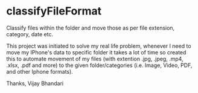 # classifyFileFormat
Classify files within the folder and move those as per file extension, category, date etc.

This project was initiated to solve my real life problem, whenever I need to move my IPhone's data to specific folder it takes a lot of time so created this to automate movement of my files (with extention .jpg, .jpeg, .mp4, .xlsx, .pdf and more) to the given folder/categories (i.e. Image, Video, PDF, and other Iphone formats).

Thanks, Vijay Bhandari
